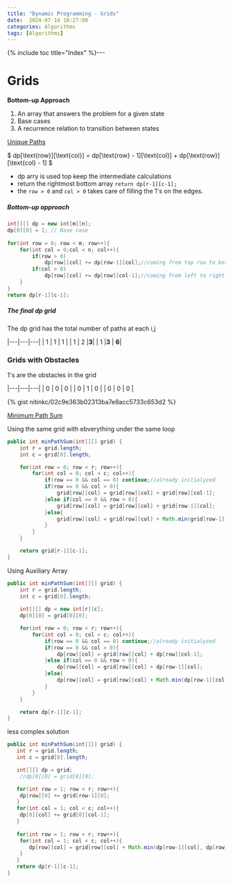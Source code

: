 ```yaml
---
title: "Dynamic Programming - Grids"
date:  2024-07-14 18:27:00
categories: Algorithms
tags: [Algorithms]
---
```

{% include toc title="Index" %}---

# Grids

**Bottom-up Approach**
1. An array that answers the problem for a given state
2. Base cases
2. A recurrence relation to transition between states


[Unique Paths](https://leetcode.com/problems/unique-paths/description/)

$ dp[\text{row}][\text{col}] = dp[\text{row} - 1][\text{col}] + dp[\text{row}][\text{col} - 1] $

- dp arry is used top keep the intermediate calculations
- return the rightmost bottom array `return dp[r-1][c-1];`
- the `row > 0` and `col > 0` takes care of filling the 1's on the edges.

##### Bottom-up  approach
```java
int[][] dp = new int[m][n];
dp[0][0] = 1; // Base case
        
for(int row = 0; row < m; row++){
    for(int col = 0;col < n; col++){
        if(row > 0)
            dp[row][col] += dp[row-1][col];//coming from top row to bottom
        if(col > 0)
            dp[row][col] += dp[row][col-1];//coming from left to right
    }
}
return dp[r-1][c-1];
```
##### The final dp grid
The dp grid has the total number of paths at each i,j

|---|---|---|
| 1 | 1  | 1   |
| 1 |  2  |**3**|
| 1 |**3** | **6**|

### Grids with Obstacles
1's are the obstacles in the grid

|---|---|---|
| 0 | 0 | 0 |
| 0 | 1 | 0 |
| 0 | 0 | 0 |

{% gist nitinkc/02c9e363b02313ba7e8acc5733c653d2 %}


[Minimum Path Sum](https://leetcode.com/problems/minimum-path-sum/description/)

Using the same grid with ebverything under the same loop
```java
public int minPathSum(int[][] grid) {
    int r = grid.length;
    int c = grid[0].length;

    for(int row = 0; row < r; row++){
        for(int col = 0; col < c; col++){
            if(row == 0 && col == 0) continue;//already initialyzed
            if(row == 0 && col > 0){
                grid[row][col] = grid[row][col] + grid[row][col-1];
            }else if(col == 0 && row > 0){
                grid[row][col] = grid[row][col] + grid[row-1][col];
            }else{
                grid[row][col] = grid[row][col] + Math.min(grid[row-1][col], grid[row][col-1]);
            }
        }
    }

    return grid[r-1][c-1];
}
```

Using Auxiliary Array 
```java
public int minPathSum(int[][] grid) {
    int r = grid.length;
    int c = grid[0].length;
    
    int[][] dp = new int[r][c];
    dp[0][0] = grid[0][0];

    for(int row = 0; row < r; row++){
        for(int col = 0; col < c; col++){
            if(row == 0 && col == 0) continue;//already initialyzed
            if(row == 0 && col > 0){
                dp[row][col] = grid[row][col] + dp[row][col-1];
            }else if(col == 0 && row > 0){
                dp[row][col] = grid[row][col] + dp[row-1][col];
            }else{
                dp[row][col] = grid[row][col] + Math.min(dp[row-1][col], dp[row][col-1]);
            }
        }
    }

    return dp[r-1][c-1];
}
```

less complex solution
```java
public int minPathSum(int[][] grid) {
   int r = grid.length;
   int c = grid[0].length;

   int[][] dp = grid;
    //dp[0][0] = grid[0][0];

   for(int row = 1; row < r; row++){
    dp[row][0] += grid[row-1][0]; 
   }
   for(int col = 1; col < c; col++){
    dp[0][col] += grid[0][col-1]; 
   }
   
   for(int row = 1; row < r; row++){
    for(int col = 1; col < c; col++){
       dp[row][col] = grid[row][col] + Math.min(dp[row-1][col], dp[row][col-1]);
    }
   }
   return dp[r-1][c-1];
}
```